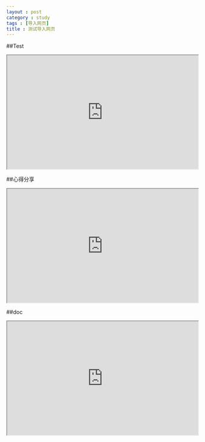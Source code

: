 ```yaml
---
layout : post
category : study
tags : [导入网页]
title : 测试导入网页
---
```

##Test

<iframe  width="100%" height="300pt"  src="https://docs.google.com/spreadsheets/d/1IzEdt0cmOVsfWg52X_oKi9t8OAwKzbMvNIwE_sSXnKo/pubhtml"></iframe>

##心得分享
<iframe  width="100%" height="300pt"  src="https://docs.google.com/spreadsheet/pub?key=0AlDrsqrLRzeIdDdPZVBRdC1JbjBybkRqTHZnaXdEVnc&output=html"></iframe>


##doc
<iframe  width="100%" height="300pt"  src="https://docs.google.com/document/d/1IgR1EONfmfHtXh3ac102TryQcYXVNcvl2LPeh_yuZ_8/pub"></iframe>
